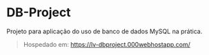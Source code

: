 # DB-Project
Projeto para aplicação do uso de banco de dados MySQL na prática.

>Hospedado em: https://lv-dbproject.000webhostapp.com/
